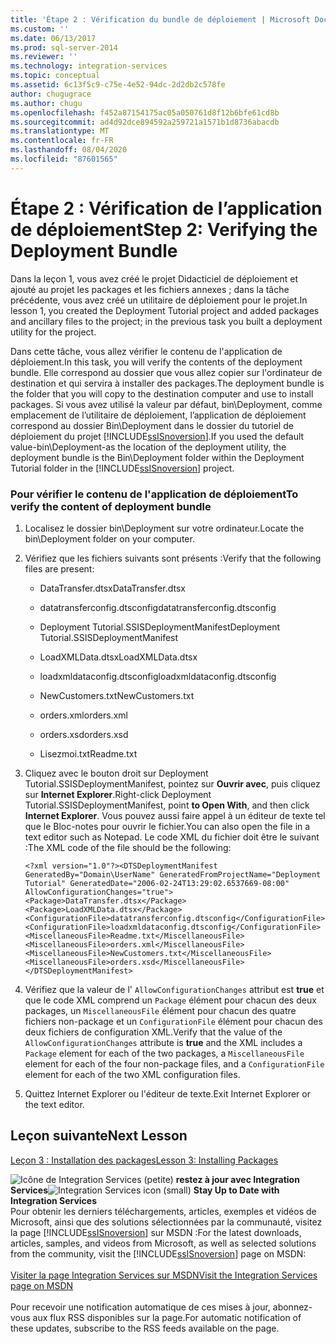 ```yaml
---
title: 'Étape 2 : Vérification du bundle de déploiement | Microsoft Docs'
ms.custom: ''
ms.date: 06/13/2017
ms.prod: sql-server-2014
ms.reviewer: ''
ms.technology: integration-services
ms.topic: conceptual
ms.assetid: 6c13f5c9-c75e-4e52-94dc-2d2db2c578fe
author: chugugrace
ms.author: chugu
ms.openlocfilehash: f452a87154175ac05a050761d8f12b6bfe61cd8b
ms.sourcegitcommit: ad4d92dce894592a259721a1571b1d8736abacdb
ms.translationtype: MT
ms.contentlocale: fr-FR
ms.lasthandoff: 08/04/2020
ms.locfileid: "87601565"
---
```

# <a name="step-2-verifying-the-deployment-bundle"></a><span data-ttu-id="ff1fd-102">Étape 2 : Vérification de l’application de déploiement</span><span class="sxs-lookup"><span data-stu-id="ff1fd-102">Step 2: Verifying the Deployment Bundle</span></span>
  <span data-ttu-id="ff1fd-103">Dans la leçon 1, vous avez créé le projet Didacticiel de déploiement et ajouté au projet les packages et les fichiers annexes ; dans la tâche précédente, vous avez créé un utilitaire de déploiement pour le projet.</span><span class="sxs-lookup"><span data-stu-id="ff1fd-103">In lesson 1, you created the Deployment Tutorial project and added packages and ancillary files to the project; in the previous task you built a deployment utility for the project.</span></span>  
  
 <span data-ttu-id="ff1fd-104">Dans cette tâche, vous allez vérifier le contenu de l'application de déploiement.</span><span class="sxs-lookup"><span data-stu-id="ff1fd-104">In this task, you will verify the contents of the deployment bundle.</span></span> <span data-ttu-id="ff1fd-105">Elle correspond au dossier que vous allez copier sur l'ordinateur de destination et qui servira à installer des packages.</span><span class="sxs-lookup"><span data-stu-id="ff1fd-105">The deployment bundle is the folder that you will copy to the destination computer and use to install packages.</span></span> <span data-ttu-id="ff1fd-106">Si vous avez utilisé la valeur par défaut, bin\Deployment, comme emplacement de l’utilitaire de déploiement, l’application de déploiement correspond au dossier Bin\Deployment dans le dossier du tutoriel de déploiement du projet [!INCLUDE[ssISnoversion](../includes/ssisnoversion-md.md)].</span><span class="sxs-lookup"><span data-stu-id="ff1fd-106">If you used the default value-bin\Deployment-as the location of the deployment utility, the deployment bundle is the Bin\Deployment folder within the Deployment Tutorial folder in the [!INCLUDE[ssISnoversion](../includes/ssisnoversion-md.md)] project.</span></span>  
  
### <a name="to-verify-the-content-of-deployment-bundle"></a><span data-ttu-id="ff1fd-107">Pour vérifier le contenu de l'application de déploiement</span><span class="sxs-lookup"><span data-stu-id="ff1fd-107">To verify the content of deployment bundle</span></span>  
  
1.  <span data-ttu-id="ff1fd-108">Localisez le dossier bin\Deployment sur votre ordinateur.</span><span class="sxs-lookup"><span data-stu-id="ff1fd-108">Locate the bin\Deployment folder on your computer.</span></span>  
  
2.  <span data-ttu-id="ff1fd-109">Vérifiez que les fichiers suivants sont présents :</span><span class="sxs-lookup"><span data-stu-id="ff1fd-109">Verify that the following files are present:</span></span>  
  
    -   <span data-ttu-id="ff1fd-110">DataTransfer.dtsx</span><span class="sxs-lookup"><span data-stu-id="ff1fd-110">DataTransfer.dtsx</span></span>  
  
    -   <span data-ttu-id="ff1fd-111">datatransferconfig.dtsconfig</span><span class="sxs-lookup"><span data-stu-id="ff1fd-111">datatransferconfig.dtsconfig</span></span>  
  
    -   <span data-ttu-id="ff1fd-112">Deployment Tutorial.SSISDeploymentManifest</span><span class="sxs-lookup"><span data-stu-id="ff1fd-112">Deployment Tutorial.SSISDeploymentManifest</span></span>  
  
    -   <span data-ttu-id="ff1fd-113">LoadXMLData.dtsx</span><span class="sxs-lookup"><span data-stu-id="ff1fd-113">LoadXMLData.dtsx</span></span>  
  
    -   <span data-ttu-id="ff1fd-114">loadxmldataconfig.dtsconfig</span><span class="sxs-lookup"><span data-stu-id="ff1fd-114">loadxmldataconfig.dtsconfig</span></span>  
  
    -   <span data-ttu-id="ff1fd-115">NewCustomers.txt</span><span class="sxs-lookup"><span data-stu-id="ff1fd-115">NewCustomers.txt</span></span>  
  
    -   <span data-ttu-id="ff1fd-116">orders.xml</span><span class="sxs-lookup"><span data-stu-id="ff1fd-116">orders.xml</span></span>  
  
    -   <span data-ttu-id="ff1fd-117">orders.xsd</span><span class="sxs-lookup"><span data-stu-id="ff1fd-117">orders.xsd</span></span>  
  
    -   <span data-ttu-id="ff1fd-118">Lisezmoi.txt</span><span class="sxs-lookup"><span data-stu-id="ff1fd-118">Readme.txt</span></span>  
  
3.  <span data-ttu-id="ff1fd-119">Cliquez avec le bouton droit sur Deployment Tutorial.SSISDeploymentManifest, pointez sur **Ouvrir avec**, puis cliquez sur **Internet Explorer**.</span><span class="sxs-lookup"><span data-stu-id="ff1fd-119">Right-click Deployment Tutorial.SSISDeploymentManifest, point **to Open With**, and then click **Internet Explorer**.</span></span> <span data-ttu-id="ff1fd-120">Vous pouvez aussi faire appel à un éditeur de texte tel que le Bloc-notes pour ouvrir le fichier.</span><span class="sxs-lookup"><span data-stu-id="ff1fd-120">You can also open the file in a text editor such as Notepad.</span></span> <span data-ttu-id="ff1fd-121">Le code XML du fichier doit être le suivant :</span><span class="sxs-lookup"><span data-stu-id="ff1fd-121">The XML code of the file should be the following:</span></span>  
  
     `<?xml version="1.0"?><DTSDeploymentManifest GeneratedBy="Domain\UserName" GeneratedFromProjectName="Deployment Tutorial" GeneratedDate="2006-02-24T13:29:02.6537669-08:00" AllowConfigurationChanges="true"><Package>DataTransfer.dtsx</Package><Package>LoadXMLData.dtsx</Package><ConfigurationFile>datatransferconfig.dtsconfig</ConfigurationFile><ConfigurationFile>loadxmldataconfig.dtsconfig</ConfigurationFile><MiscellaneousFile>Readme.txt</MiscellaneousFile><MiscellaneousFile>orders.xml</MiscellaneousFile><MiscellaneousFile>NewCustomers.txt</MiscellaneousFile><MiscellaneousFile>orders.xsd</MiscellaneousFile></DTSDeploymentManifest>`  
  
4.  <span data-ttu-id="ff1fd-122">Vérifiez que la valeur de l' `AllowConfigurationChanges` attribut est **true** et que le code XML comprend un `Package` élément pour chacun des deux packages, un `MiscellaneousFile` élément pour chacun des quatre fichiers non-package et un `ConfigurationFile` élément pour chacun des deux fichiers de configuration XML.</span><span class="sxs-lookup"><span data-stu-id="ff1fd-122">Verify that the value of the `AllowConfigurationChanges` attribute is **true** and the XML includes a `Package` element for each of the two packages, a `MiscellaneousFile` element for each of the four non-package files, and a `ConfigurationFile` element for each of the two XML configuration files.</span></span>  
  
5.  <span data-ttu-id="ff1fd-123">Quittez Internet Explorer ou l'éditeur de texte.</span><span class="sxs-lookup"><span data-stu-id="ff1fd-123">Exit Internet Explorer or the text editor.</span></span>  
  
## <a name="next-lesson"></a><span data-ttu-id="ff1fd-124">Leçon suivante</span><span class="sxs-lookup"><span data-stu-id="ff1fd-124">Next Lesson</span></span>  
 [<span data-ttu-id="ff1fd-125">Leçon 3 : Installation des packages</span><span class="sxs-lookup"><span data-stu-id="ff1fd-125">Lesson 3: Installing Packages</span></span>](../integration-services/lesson-3-install-ssis-package.md)  
  
<span data-ttu-id="ff1fd-126">![Icône de Integration Services (petite)](media/dts-16.gif "Icône Integration Services (petite)")  **restez à jour avec Integration Services**</span><span class="sxs-lookup"><span data-stu-id="ff1fd-126">![Integration Services icon (small)](media/dts-16.gif "Integration Services icon (small)")  **Stay Up to Date with Integration Services**</span></span><br /> <span data-ttu-id="ff1fd-127">Pour obtenir les derniers téléchargements, articles, exemples et vidéos de Microsoft, ainsi que des solutions sélectionnées par la communauté, visitez la page [!INCLUDE[ssISnoversion](../includes/ssisnoversion-md.md)] sur MSDN :</span><span class="sxs-lookup"><span data-stu-id="ff1fd-127">For the latest downloads, articles, samples, and videos from Microsoft, as well as selected solutions from the community, visit the [!INCLUDE[ssISnoversion](../includes/ssisnoversion-md.md)] page on MSDN:</span></span><br /><br /> [<span data-ttu-id="ff1fd-128">Visiter la page Integration Services sur MSDN</span><span class="sxs-lookup"><span data-stu-id="ff1fd-128">Visit the Integration Services page on MSDN</span></span>](https://go.microsoft.com/fwlink/?LinkId=136655)<br /><br /> <span data-ttu-id="ff1fd-129">Pour recevoir une notification automatique de ces mises à jour, abonnez-vous aux flux RSS disponibles sur la page.</span><span class="sxs-lookup"><span data-stu-id="ff1fd-129">For automatic notification of these updates, subscribe to the RSS feeds available on the page.</span></span>  
  
  
